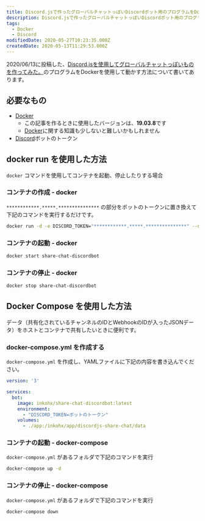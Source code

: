 ```yaml
---
title: Discord.jsで作ったグローバルチャットっぽいDiscordボット用のプログラムをDockerで動かす
description: Discord.jsで作ったグローバルチャットっぽいDiscordボット用のプログラムをDockerで動かす。
tags:
  - Docker
  - Discord
modifiedDate: 2020-05-27T10:23:35.000Z
createdDate: 2020-05-13T11:29:53.000Z
---
```


2020/06/13に投稿した、[Discord.jsを使用してグローバルチャットっぽいものを作ってみた。](/posts/09371d80716826347e7e7706f5ef787b)のプログラムをDockerを使用して動かす方法について書いてあります。

## 必要なもの

- [Docker](/tags/docker)
  - この記事を作るときに使用したバージョンは、**19.03.8**です
  - [Docker](/tags/docker)に関する知識も少しないと難しいかもしれません
- [Discord](/tags/discord)ボットのトークン

## docker run を使用した方法

`docker` コマンドを使用してコンテナを起動、停止したりする場合

### コンテナの作成 - docker

`************.*****.***************` の部分をボットのトークンに置き換えて下記のコマンドを実行するだけです。

```bash
docker run -d -e DISCORD_TOKEN="************.*****.***************" --name share-chat-discordbot inkohx/share-chat-discordbot:latest
```

### コンテナの起動 - docker

```bash
docker start share-chat-discordbot
```

### コンテナの停止 - docker

```bash
docker stop share-chat-discordbot
```

## Docker Compose を使用した方法

データ（共有化されているチャンネルのIDとWebhookのIDが入ったJSONデータ）をホストとコンテナで共有したいときに便利です。

### docker-compose.yml を作成する

`docker-compose.yml` を作成し、YAMLファイルに下記の内容を書き込んでください。

```yml
version: '3'

services:
  bot:
    image: inkohx/share-chat-discordbot:latest
    environment:
      - "DISCORD_TOKEN=ボットのトークン"
    volumes:
      - ./app:/inkohx/app/discordjs-share-chat/data
```

### コンテナの起動 - docker-compose

`docker-compose.yml` があるフォルダで下記のコマンドを実行

```bash
docker-compose up -d
```

### コンテナの停止 - docker-compose

`docker-compose.yml` があるフォルダで下記のコマンドを実行

```bash
docker-compose down
```
